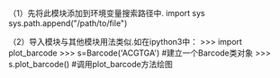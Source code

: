 （1）先将此模块添加到环境变量搜索路径中.
	import sys
	sys.path.append("/path/to/file")

（2）导入模块与其他模块用法类似.如在ipython3中：
	>>> import plot_barcode
	>>> s=Barcode('ACGTGA')  #建立一个Barcode类对象
	>>> s.plot_barcode()  #调用plot_barcode方法绘图
